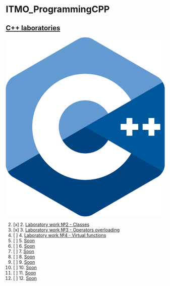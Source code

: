 # ITMO_ProgrammingCPP
## [C++ laboratories](LABS)

<img src= "https://github.com/ew0s/ITMO_ProgrammingCPP/blob/master/cpp_logo.png">

2. [x] 2. [Laboratory work №2 - Classes](LABS/LAB2)
3. [x] 3. [Laboratory work №3 - Operators overloading](LABS/LAB3)
4. [ ] 4. [Laboratory work №4 - Virtual functions](LABS/LAB4)
5. [ ] 5. [Soon](#)
6. [ ] 6. [Soon](#)
7. [ ] 7. [Soon](#)
8. [ ] 8. [Soon](#)
9. [ ] 9. [Soon](#)
10. [ ] 10. [Soon](#)
11. [ ] 11. [Soon](#)
12. [ ] 12. [Soon](#)
